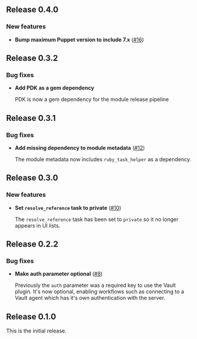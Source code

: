 ## Release 0.4.0

### New features

* **Bump maximum Puppet version to include 7.x** ([#16](https://github.com/puppetlabs/puppetlabs-vault/pull/16))

## Release 0.3.2

### Bug fixes

* **Add PDK as a gem dependency**

  PDK is now a gem dependency for the module release pipeline

## Release 0.3.1

### Bug fixes

* **Add missing dependency to module metadata**
  ([#12](https://github.com/puppetlabs/puppetlabs-vault/pull/12))

  The module metadata now includes `ruby_task_helper` as a dependency.

## Release 0.3.0

### New features

* **Set `resolve_reference` task to private**
  ([#10](https://github.com/puppetlabs/puppetlabs-vault/pull/10))

  The `resolve_reference` task has been set to `private` so it no longer appears
  in UI lists.

## Release 0.2.2

### Bug fixes

* **Make auth parameter optional**
  ([#8](https://github.com/puppetlabs/puppetlabs-vault/pull/8))

  Previously the `auth` parameter was a required key to use the Vault plugin.
  It's now optional, enabling workflows such as connecting to a Vault agent
  which has it's own authentication with the server.

## Release 0.1.0

This is the initial release.
